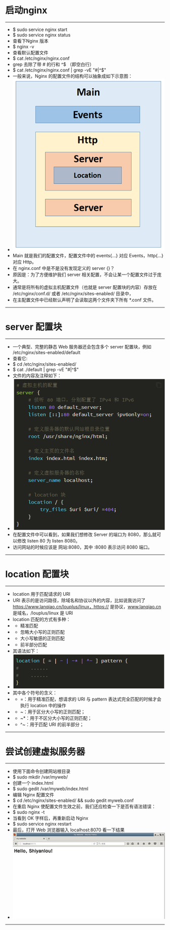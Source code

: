 # 启动nginx
---
+ $ sudo service nginx start
+ $ sudo service nginx status
+ 查看下Nginx 版本
+ $ nginx -v
+ 查看默认配置文件
+ $ cat /etc/nginx/nginx.conf
+ grep 去除了带 # 的行和 ^$ （即空白行）
+ $ cat /etc/nginx/nginx.conf | grep -vE "#|^$"
+ 一般来说，Nginx 的配置文件的结构可以抽象成如下示意图：
+ ![](img/01.png)
+ Main 就是我们的配置文件，配置文件中的 events{...} 对应 Events，http{...} 对应 Http。
+ 在 nginx.conf 中是不是没有发现定义的 server {}？
+ 原因是：为了方便维护我们 server 相关配置，不会让某一个配置文件过于庞大。
+ 通常是将所有的虚拟主机配置文件（也就是 server 配置块的内容）存放在 /etc/nginx/conf.d/ 或者 /etc/nginx/sites-enabled/ 目录中，
+ 在主配置文件中已经默认声明了会读取这两个文件夹下所有 *.conf 文件。
---
# server 配置块
---
+ 一个典型、完整的静态 Web 服务器还会包含多个 server 配置块，例如 /etc/nginx/sites-enabled/default
+ 查看它:
+ $ cd /etc/nginx/sites-enabled/
+ $ cat ./default | grep -vE "#|^$"
+ 文件的内容及注释如下：
+ ![](img/02.PNG)
+ 在配置文件中可以看到，如果我们想修改 Server 的端口为 8080，那么就可以修改 listen 80 为 listen 8080。
+ 访问网站的时候应该是 网站:8080，其中 :8080 表示访问 8080 端口。
---
# location 配置块
---
+  location 用于匹配请求的 URI
+  URI 表示的是访问路径，除域名和协议以外的内容，比如说我访问了 https://www.lanqiao.cn/louplus/linux，https:// 是协议，www.lanqiao.cn 是域名，/louplus/linux 是 URI
+  location 匹配的方式有多种：
+  + 精准匹配
+  + 忽略大小写的正则匹配
+  + 大小写敏感的正则匹配
+  + 前半部分匹配
+  其语法如下：
+  ![](img/03.PNG)
+  其中各个符号的含义：
+  + =：用于精准匹配，想请求的 URI 与 pattern 表达式完全匹配的时候才会执行 location 中的操作
+  + ~：用于区分大小写的正则匹配；
+  + ~*：用于不区分大小写的正则匹配；
+  + ^~：用于匹配 URI 的前半部分；
---
# 尝试创建虚拟服务器
---
+ 使用下面命令创建网站根目录
+ $ sudo mkdir /var/myweb/
+ 创建一个 index.html
+ $ sudo gedit /var/myweb/index.html
+ 编辑 Nginx 配置文件
+ $ cd /etc/nginx/sites-enabled/ && sudo gedit myweb.conf
+ 在重启 Nginx 使配置文件生效之前，我们还应检查一下是否有语法错误：
+ $ sudo nginx -t
+ 当看到 OK 字样后，再重新启动 Nginx
+ $ sudo service nginx restart
+ 最后，打开 Web 浏览器输入 localhost:8070 看一下结果
+ ![](img/04.PNG)
---